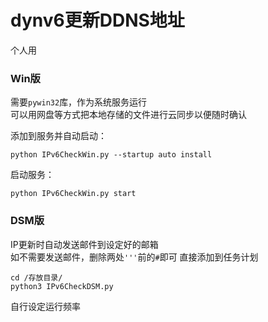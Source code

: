# dynv6更新DDNS地址  
个人用  
### Win版  
需要`pywin32`库，作为系统服务运行  
可以用网盘等方式把本地存储的文件进行云同步以便随时确认  

添加到服务并自动启动：  
```
python IPv6CheckWin.py --startup auto install
```
启动服务：  
```
python IPv6CheckWin.py start
```

### DSM版  
IP更新时自动发送邮件到设定好的邮箱  
如不需要发送邮件，删除两处`'''`前的`#`即可
直接添加到任务计划  
```
cd /存放目录/
python3 IPv6CheckDSM.py
```
自行设定运行频率  
